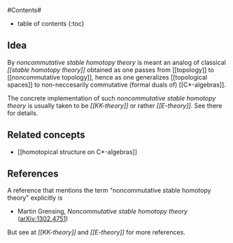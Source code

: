 
#Contents#
* table of contents
{:toc}

## Idea

By _noncommutative stable homotopy theory_ is meant an analog of classical _[[stable homotopy theory]]_ obtained as one passes from [[topology]] to [[noncommutative topology]], hence as one generalizes [[topological spaces]] to non-neccesarily commutative (formal duals of) [[C*-algebras]].

The concrete implementation of such _noncommutative stable homotopy theory_ is usually taken to be _[[KK-theory]]_ or rather _[[E-theory]]_. See there for details.

## Related concepts

* [[homotopical structure on C*-algebras]]

## References

A reference that mentions the term "noncommutative stable homotopy theory" explicitly is 

* Martin Grensing, _Noncommutative stable homotopy theory_ ([arXiv:1302.4751](http://arxiv.org/abs/1302.4751))

But see at _[[KK-theory]]_ and _[[E-theory]]_ for more references.
